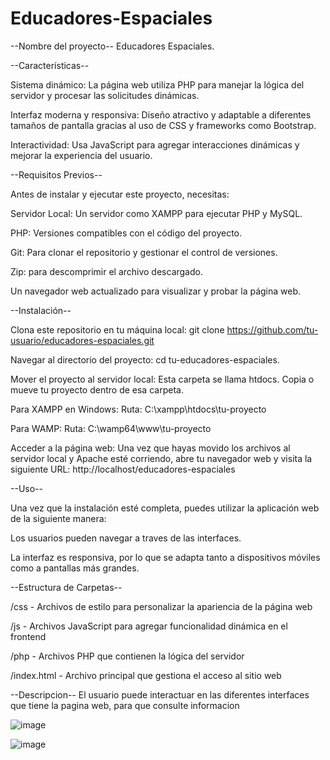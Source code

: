 # Educadores-Espaciales
--Nombre del proyecto--
Educadores Espaciales.

--Características--

Sistema dinámico: La página web utiliza PHP para manejar la lógica del servidor y procesar las solicitudes dinámicas.

Interfaz moderna y responsiva: Diseño atractivo y adaptable a diferentes tamaños de pantalla gracias al uso de CSS y frameworks como Bootstrap.

Interactividad: Usa JavaScript para agregar interacciones dinámicas y mejorar la experiencia del usuario.

--Requisitos Previos--

Antes de instalar y ejecutar este proyecto, necesitas:

Servidor Local: Un servidor como XAMPP para ejecutar PHP y MySQL.

PHP: Versiones compatibles con el código del proyecto.

Git: Para clonar el repositorio y gestionar el control de versiones.

Zip: para descomprimir el archivo descargado.

Un navegador web actualizado para visualizar y probar la página web.

--Instalación--

Clona este repositorio en tu máquina local:
git clone https://github.com/tu-usuario/educadores-espaciales.git

Navegar al directorio del proyecto:
cd tu-educadores-espaciales.

Mover el proyecto al servidor local: Esta carpeta se llama htdocs. 
Copia o mueve tu proyecto dentro de esa carpeta.

Para XAMPP en Windows:
Ruta: C:\xampp\htdocs\tu-proyecto

Para WAMP:
Ruta: C:\wamp64\www\tu-proyecto

Acceder a la página web: Una vez que hayas movido los archivos al servidor local y Apache esté corriendo, abre tu navegador web y visita la siguiente URL:
http://localhost/educadores-espaciales

--Uso--

Una vez que la instalación esté completa, puedes utilizar la aplicación web de la siguiente manera:

Los usuarios pueden navegar a traves de las interfaces.

La interfaz es responsiva, por lo que se adapta tanto a dispositivos móviles como a pantallas más grandes.

--Estructura de Carpetas--

/css          - Archivos de estilo para personalizar la apariencia de la página web

/js           - Archivos JavaScript para agregar funcionalidad dinámica en el frontend

/php          - Archivos PHP que contienen la lógica del servidor

/index.html    - Archivo principal que gestiona el acceso al sitio web

--Descripcion--
El usuario puede interactuar en las diferentes interfaces que tiene la pagina web, para que consulte informacion

![image](https://github.com/user-attachments/assets/0905f8a2-ea32-42bf-807c-9d95215e5c51)

![image](https://github.com/user-attachments/assets/3576b900-bd0f-4969-ad45-3df210c62789)





